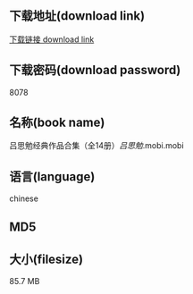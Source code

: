## 下载地址(download link)
[下载链接 download link](https://tutu365.netlify.app/?s=%E5%90%95%E6%80%9D%E5%8B%89%E7%BB%8F%E5%85%B8%E4%BD%9C%E5%93%81%E5%90%88%E9%9B%86%EF%BC%88%E5%85%A814%E5%86%8C%EF%BC%89_%E5%90%95%E6%80%9D%E5%8B%89_.mobi)

## 下载密码(download password)
8078

## 名称(book name)
吕思勉经典作品合集（全14册）_吕思勉_.mobi.mobi

## 语言(language)
chinese

## MD5


## 大小(filesize)
85.7 MB
